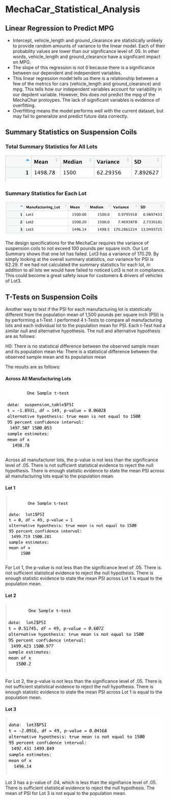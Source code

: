 # MechaCar_Statistical_Analysis

## Linear Regression to Predict MPG

* Intercept, vehicle_length and ground_clearance are statistically unlikely to provide random amounts of variance to the linear model. Each of their probability values are lower than our significance level of .05.  In other words, vehicle_length and ground_clearance have a significant impact on MPG. 
* The slope of this regression is not 0 because there is a significance between our dependent and independent variables. 
* This linear regression model tells us there is a relationship between a few of the metrics for cars (vehicle_length and ground_clearance) and mpg. This tells how our independent variables account for variability in our depdent variable. However, this does not predict the mpg of the MechaChar protoypes. The lack of significant variables is evidence of overfitting. 
* Overfitting means the model performs well with the current dataset, but may fail to generalize and predict future data correctly.

## Summary Statistics on Suspension Coils

### Total Summary Statistics for All Lots 
![total_summary](photos/total_summary.png)

### Summary Statistics for Each Lot 
![lot_summary](photos/lot_summary.png)

The design specifications for the MechaCar requires the variance of suspension coils to not exceed 100 pounds per square inch. Our Lot Summary shows that one lot has failed. Lot3 has a variance of 170.29. By simply looking at the overall summary statistics, our variance  for PSI is 62.29. If we had not calculated the summary statistics for each lot, in addition to all lots we would have failed to noticed Lot3 is not in compliance. This could become a great safety issue for customers & drivers of vehicles of Lot3. 

## T-Tests on Suspension Coils

Another way to test if the PSI for each manufacturing lot is statstically different from the population mean of 1,500 pounds per square inch (PSI) is by performing a t-Test. I performed 4 t-Tests to compare all manufacturing lots and each individual lot to the population mean for PSI. Each t-Test had a similar null and alternative hypothesis. The null and alternative hypothesis are as follows:

H0: There is no statistical difference between the observed sample mean and its population mean 
Ha: There is a statistical difference between the observed sample mean and its population mean

The results are as follows:
#### Across All Manufacturing Lots 
![psi_ttest1](photos/psi_ttest1.png)

Across all manufacturer lots, the p-value is not less than the significance level of .05. There is not sufficient statistical evidence to reject the null hypothesis. There is enough statistic evidence to state the mean PSI across all manufacturing lots equal to the population mean. 

#### Lot 1 
![lot1_ttest](photos/lot1_ttest.png)

For Lot 1, the p-value is not less than the significance level of .05. There is not sufficient statistical evidence to reject the null hypothesis. There is enough statistic evidence to state the mean PSI across Lot 1 is equal to the population mean. 

#### Lot 2 
![lot2_ttest](photos/lot2_ttest.png)

For Lot 2, the p-value is not less than the significance level of .05. There is not sufficient statistical evidence to reject the null hypothesis. There is enough statistic evidence to state the mean PSI across Lot 1 is equal to the population mean. 

#### Lot 3 
![lot3_ttest](photos/lot3_ttest.png)

Lot 3 has a p-value of .04, which is less than the signifiance level of .05. There is sufficient statistical evidence to reject the null hypothesis. The mean of PSI for Lot 3 is not equal to the population mean. 




